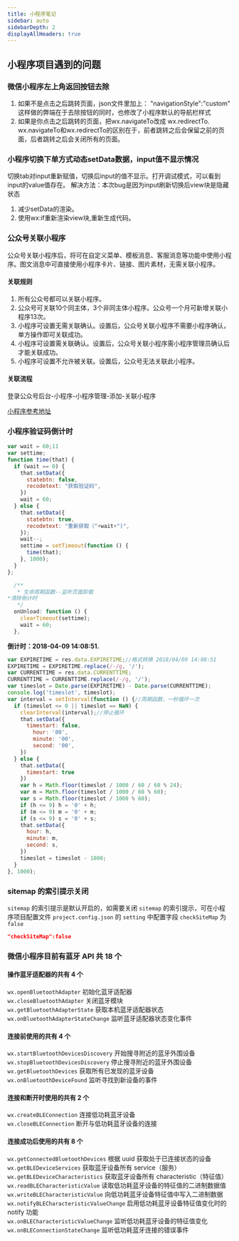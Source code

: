 ```yaml
---
title: 小程序笔记
sidebar: auto
sidebarDepth: 2
displayAllHeaders: true
---
```

## 小程序项目遇到的问题

### 微信小程序左上角返回按钮去除

1. 如果不是点击之后跳转页面，json文件里加上：
  "navigationStyle":"custom"
这样做的弊端在于去除按钮的同时，也修改了小程序默认的导航栏样式
2. 如果是你点击之后跳转的页面，把wx.navigateTo改成 wx.redirectTo.
wx.navigateTo和wx.redirectTo的区别在于，前者跳转之后会保留之前的页面，后者跳转之后会关闭所有的页面。

### 小程序切换下单方式动态setData数据，input值不显示情况

切换tab对input重新赋值，切换后input的值不显示。打开调试模式，可以看到input的value值存在。
解决方法：本次bug是因为input刷新切换后view块是隐藏状态

1. 减少setData的渲染。
2. 使用wx:if重新渲染view块,重新生成代码。

### 公众号关联小程序

公众号关联小程序后，将可在自定义菜单、模板消息、客服消息等功能中使用小程序。图文消息中可直接使用小程序卡片、链接、图片素材，无需关联小程序。

#### 关联规则

1. 所有公众号都可以关联小程序。
2. 公众号可关联10个同主体，3个非同主体小程序。公众号一个月可新增关联小程序13次。
3. 小程序可设置无需关联确认。设置后，公众号关联小程序不需要小程序确认，单方操作即可关联成功。
4. 小程序可设置需关联确认。设置后，公众号关联小程序需小程序管理员确认后才能关联成功。
5. 小程序可设置不允许被关联。设置后，公众号无法关联此小程序。

#### 关联流程

登录公众号后台-小程序-小程序管理-添加-关联小程序

[小程序参考地址](https://developers.weixin.qq.com/miniprogram/introduction/#%E5%85%AC%E4%BC%97%E5%8F%B7%E5%85%B3%E8%81%94%E5%B0%8F%E7%A8%8B%E5%BA%8F)

### 小程序验证码倒计时

```js
var wait = 60;11
var settime;
function time(that) {
  if (wait == 0) {
    that.setData({
      statebtn: false,
      recodetext: "获取验证码",
    })
    wait = 60;
  } else {
    that.setData({
      statebtn: true,
      recodetext: "重新获取（"+wait+")",
    });
    wait--;
    settime = setTimeout(function () {
      time(that);
    }, 1000);
  }
};

  /**
   * 生命周期函数--监听页面卸载
*清除倒计时
   */
  onUnload: function () {
    clearTimeout(settime);
    wait = 60;
  },

```

**倒计时：2018-04-09 14:08:51.**

```js
var EXPIRETIME = res.data.EXPIRETIME;//格式转换 2018/04/09 14:08:51
EXPIRETIME = EXPIRETIME.replace(/-/g, '/');
var CURRENTTIME = res.data.CURRENTTIME;
CURRENTTIME = CURRENTTIME.replace(/-/g, '/');
var timeslot = Date.parse(EXPIRETIME) - Date.parse(CURRENTTIME);
console.log('timeslot', timeslot);
var interval = setInterval(function () {//周期函数，一秒循环一次
  if (timeslot <= 0 || timeslot == NaN) {
    clearInterval(interval);//停止循环
    that.setData({
      timestart: false,
        hour: '00',
        minute: '00',
        second: '00',
    })
  } else {
    that.setData({
      timestart: true
    })
    var h = Math.floor(timeslot / 1000 / 60 / 60 % 24);
    var m = Math.floor(timeslot / 1000 / 60 % 60);
    var s = Math.floor(timeslot / 1000 % 60);
    if (h <= 9) h = '0' + h;
    if (m <= 9) m = '0' + m;
    if (s <= 9) s = '0' + s;
    that.setData({
      hour: h,
      minute: m,
      second: s,
    })
    timeslot = timeslot - 1000;
  }
}, 1000);
```

### sitemap 的索引提示关闭

`sitemap` 的索引提示是默认开启的，如需要关闭 `sitemap` 的索引提示，可在小程序项目配置文件 `project.config.json` 的 `setting` 中配置字段 `checkSiteMap` 为 `false`  

```json
"checkSiteMap":false
```

### 微信小程序目前有蓝牙 API 共 18 个

#### 操作蓝牙适配器的共有 4 个

``wx.openBluetoothAdapter`` 初始化蓝牙适配器  
`wx.closeBluetoothAdapter` 关闭蓝牙模块  
`wx.getBluetoothAdapterState` 获取本机蓝牙适配器状态  
`wx.onBluetoothAdapterStateChange` 监听蓝牙适配器状态变化事件

#### 连接前使用的共有 4 个

`wx.startBluetoothDevicesDiscovery` 开始搜寻附近的蓝牙外围设备  
`wx.stopBluetoothDevicesDiscovery` 停止搜寻附近的蓝牙外围设备  
`wx.getBluetoothDevices` 获取所有已发现的蓝牙设备  
`wx.onBluetoothDeviceFound` 监听寻找到新设备的事件

#### 连接和断开时使用的共有 2 个

`wx.createBLEConnection` 连接低功耗蓝牙设备  
`wx.closeBLEConnection` 断开与低功耗蓝牙设备的连接

#### 连接成功后使用的共有 8 个

`wx.getConnectedBluetoothDevices` 根据 uuid 获取处于已连接状态的设备  
`wx.getBLEDeviceServices` 获取蓝牙设备所有 service（服务）  
`wx.getBLEDeviceCharacteristics` 获取蓝牙设备所有 characteristic（特征值）  
`wx.readBLECharacteristicValue` 读取低功耗蓝牙设备的特征值的二进制数据值  
`wx.writeBLECharacteristicValue` 向低功耗蓝牙设备特征值中写入二进制数据  
`wx.notifyBLECharacteristicValueChange` 启用低功耗蓝牙设备特征值变化时的notify 功能  
`wx.onBLECharacteristicValueChange` 监听低功耗蓝牙设备的特征值变化  
`wx.onBLEConnectionStateChange` 监听低功耗蓝牙连接的错误事件
